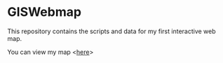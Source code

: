 # GISWebmap
This repository contains the scripts and data for my first interactive web map. 

You can view my map <[here](http://YannickvanAlebeek.github.io/GISWebmap)>
